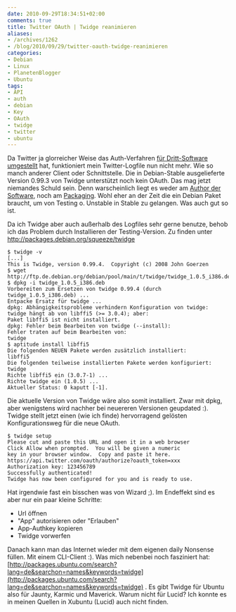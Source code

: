 ```yaml
---
date: 2010-09-29T18:34:51+02:00
comments: true
title: Twitter OAuth | Twidge reanimieren
aliases:
- /archives/1262
- /blog/2010/09/29/twitter-oauth-twidge-reanimieren
categories:
- Debian
- Linux
- PlanetenBlogger
- Ubuntu
tags:
- API
- auth
- debian
- Key
- OAuth
- twidge
- twitter
- ubuntu
---
```


Da Twitter ja glorreicher Weise das Auth-Verfahren [für Dritt-Software
umgestellt](http://disfunctions.de/tutorials/twitter-oauth-gwibber-upgraden/)
hat, funktioniert mein Twitter-Logfile nun nicht mehr. Wie so manch anderer
Client oder Schnittstelle. Die in Debian-Stable ausgelieferte Version
0.99.3 von Twidge unterstützt noch kein OAuth. Das mag jetzt niemandes
Schuld sein. Denn warscheinlich liegt es weder am [Author der
Software](http://github.com/jgoerzen/twidge), noch am
[Packaging](http://packages.debian.org/squeeze/twidge). Wohl eher an der
Zeit die ein Debian Paket braucht, um von Testing o. Unstable in Stable zu
gelangen. Was auch gut so ist.

Da ich Twidge aber auch außerhalb des Logfiles sehr gerne benutze, behob
ich das Problem durch Installieren der Testing-Version. Zu finden unter
http://packages.debian.org/squeeze/twidge

```
$ twidge -v
[...]
This is Twidge, version 0.99.4.  Copyright (c) 2008 John Goerzen
$ wget http://ftp.de.debian.org/debian/pool/main/t/twidge/twidge_1.0.5_i386.deb
$ dpkg -i twidge_1.0.5_i386.deb
Vorbereiten zum Ersetzen von twidge 0.99.4 (durch twidge_1.0.5_i386.deb) ...
Entpacke Ersatz für twidge ...
dpkg: Abhängigkeitsprobleme verhindern Konfiguration von twidge:
twidge hängt ab von libffi5 (>= 3.0.4); aber:
Paket libffi5 ist nicht installiert.
dpkg: Fehler beim Bearbeiten von twidge (--install):
Fehler traten auf beim Bearbeiten von:
twidge
$ aptitude install libffi5
Die folgenden NEUEN Pakete werden zusätzlich installiert:
libffi5
Die folgenden teilweise installierten Pakete werden konfiguriert:
twidge
Richte libffi5 ein (3.0.7-1) ...
Richte twidge ein (1.0.5) ...
Aktueller Status: 0 kaputt [-1].
```

Die aktuelle Version von Twidge wäre also somit installiert. Zwar mit dpkg,
aber wenigstens wird nachher bei neuereren Versionen geupdated :). Twidge
stellt jetzt einen (wie ich finde) hervorragend gelösten Konfigurationsweg
für die neue OAuth.

```
$ twidge setup
Please cut and paste this URL and open it in a web browser
Click Allow when prompted.  You will be given a numeric
key in your browser window.  Copy and paste it here.
https://api.twitter.com/oauth/authorize?oauth_token=xxx
Authorization key: 123456789
Successfully authenticated!
Twidge has now been configured for you and is ready to use.
```

Hat irgendwie fast ein bisschen was von Wizard ;). Im Endeffekt sind es aber nur ein paar kleine Schritte:

  * Url öffnen
  * "App" autorisieren oder "Erlauben"
  * App-Authkey kopieren
  * Twidge vorwerfen

Danach kann man das Internet wieder mit dem eigenen daily Nonsense füllen.
Mit einem CLI-Client :). Was mich nebenbei noch fasziniert hat:
[http://packages.ubuntu.com/search?lang=de&searchon=names&keywords=twidge](http://packages.ubuntu.com/search?lang=de&searchon=names&keywords=twidge)
. Es gibt Twidge für Ubuntu also für Jaunty, Karmic und Maverick. Warum
nicht für Lucid? Ich konnte es in meinen Quellen in Xubuntu (Lucid) auch
nicht finden.
